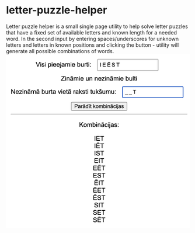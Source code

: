 # letter-puzzle-helper
Letter puzzle helper is a small single page utility to help solve letter puzzles that have a fixed set of available letters and known length for a needed word. In the second input by entering spaces/underscores for unknown letters and letters in known positions and clicking the button - utility will generate all possible combinations of words.
![Letter puzzle helper example usage](/letter-puzzle-helper-example.png?raw=true "Letter puzzle helper example usage")
